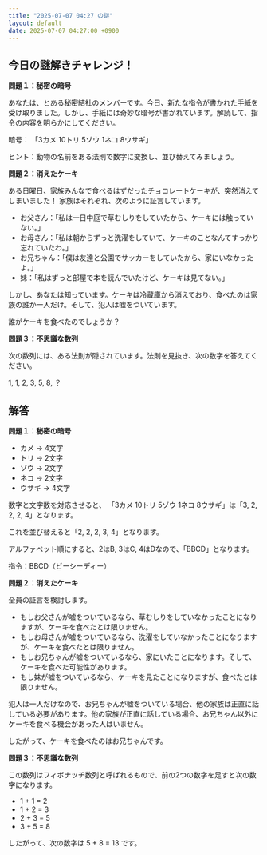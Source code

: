 ```yaml
---
title: "2025-07-07 04:27 の謎"
layout: default
date: 2025-07-07 04:27:00 +0900
---
```

## 今日の謎解きチャレンジ！

**問題１：秘密の暗号**

あなたは、とある秘密結社のメンバーです。今日、新たな指令が書かれた手紙を受け取りました。しかし、手紙には奇妙な暗号が書かれています。解読して、指令の内容を明らかにしてください。

暗号：
「3カメ 10トリ 5ゾウ 1ネコ 8ウサギ」

ヒント：動物の名前をある法則で数字に変換し、並び替えてみましょう。

**問題２：消えたケーキ**

ある日曜日、家族みんなで食べるはずだったチョコレートケーキが、突然消えてしまいました！ 家族はそれぞれ、次のように証言しています。

*   お父さん：「私は一日中庭で草むしりをしていたから、ケーキには触っていない。」
*   お母さん：「私は朝からずっと洗濯をしていて、ケーキのことなんてすっかり忘れていたわ。」
*   お兄ちゃん：「僕は友達と公園でサッカーをしていたから、家にいなかったよ。」
*   妹：「私はずっと部屋で本を読んでいたけど、ケーキは見てない。」

しかし、あなたは知っています。ケーキは冷蔵庫から消えており、食べたのは家族の誰か一人だけ。そして、犯人は嘘をついています。

誰がケーキを食べたのでしょうか？

**問題３：不思議な数列**

次の数列には、ある法則が隠されています。法則を見抜き、次の数字を答えてください。

1, 1, 2, 3, 5, 8, ？

## 解答

**問題１：秘密の暗号**

*   カメ → 4文字
*   トリ → 2文字
*   ゾウ → 2文字
*   ネコ → 2文字
*   ウサギ → 4文字

数字と文字数を対応させると、
「3カメ 10トリ 5ゾウ 1ネコ 8ウサギ」は「3, 2, 2, 2, 4」となります。

これを並び替えると「2, 2, 2, 3, 4」となります。

アルファベット順にすると、2はB, 3はC, 4はDなので、「BBCD」となります。

指令：BBCD（ビーシーディー）

**問題２：消えたケーキ**

全員の証言を検討します。

*   もしお父さんが嘘をついているなら、草むしりをしていなかったことになりますが、ケーキを食べたとは限りません。
*   もしお母さんが嘘をついているなら、洗濯をしていなかったことになりますが、ケーキを食べたとは限りません。
*   もしお兄ちゃんが嘘をついているなら、家にいたことになります。そして、ケーキを食べた可能性があります。
*   もし妹が嘘をついているなら、ケーキを見たことになりますが、食べたとは限りません。

犯人は一人だけなので、お兄ちゃんが嘘をついている場合、他の家族は正直に話している必要があります。他の家族が正直に話している場合、お兄ちゃん以外にケーキを食べる機会があった人はいません。

したがって、ケーキを食べたのはお兄ちゃんです。

**問題３：不思議な数列**

この数列はフィボナッチ数列と呼ばれるもので、前の2つの数字を足すと次の数字になります。

*   1 + 1 = 2
*   1 + 2 = 3
*   2 + 3 = 5
*   3 + 5 = 8

したがって、次の数字は 5 + 8 = 13 です。
